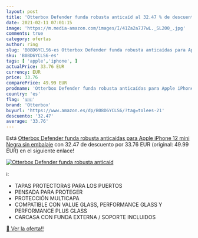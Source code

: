 ```yaml
---
layout: post
title: 'Otterbox Defender funda robusta anticaíd al 32.47 % de descuento'
date: 2021-02-11 07:01:15
image: 'https://m.media-amazon.com/images/I/41Za2a7J7wL._SL200_.jpg'
comments: true
category: ofertas
author: ring
slug: 'B08D6YCLS6-es Otterbox Defender funda robusta anticaídas para Apple...'
sku: 'B08D6YCLS6-es'
tags: [ 'apple','iphone', ]
actualPrice: 33.76 EUR
currency: EUR
price: 33.76
comparePrice: 49.99 EUR
prodname: 'Otterbox Defender funda robusta anticaídas para Apple iPhone 12 mini Negra  sin embalaje'
country: 'es'
flag: '🇪🇸'
brand: 'Otterbox'
buyurl: 'https://www.amazon.es/dp/B08D6YCLS6/?tag=tolees-21'
descuento: '32.47'
average: '33.76'
---
```


Está [Otterbox Defender funda robusta anticaídas para Apple iPhone 12 mini Negra  sin embalaje](https://www.amazon.es/dp/B08D6YCLS6/?tag=tolees-21) con 32.47 de descuento por 33.76 EUR (original: 49.99 EUR) en el siguiente enlace!

[![Otterbox Defender funda robusta anticaíd](https://m.media-amazon.com/images/I/41Za2a7J7wL._SL200_.jpg)](https://www.amazon.es/dp/B08D6YCLS6/?tag=tolees-21)

ℹ️:

- TAPAS PROTECTORAS PARA LOS PUERTOS
- PENSADA PARA PROTEGER
- PROTECCIÓN MULTICAPA
- COMPATIBLE CON VALUE GLASS, PERFORMANCE GLASS Y PERFORMANCE PLUS GLASS
- CARCASA CON FUNDA EXTERNA / SOPORTE INCLUIDOS

[🛒 Ver la oferta!!](https://www.amazon.es/dp/B08D6YCLS6/?tag=tolees-21)
